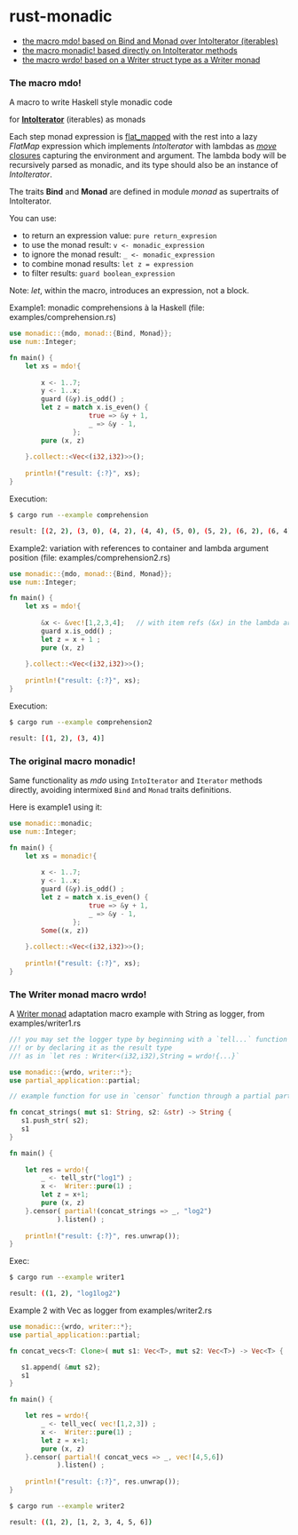 # rust-monadic

* [the macro mdo! based on Bind and Monad over IntoIterator (iterables)](#mdo)
* [the macro monadic! based directly on IntoIterator methods](#monadic)
* [the macro wrdo! based on a Writer struct type as a Writer monad](#wrdo)

### The macro mdo! <a name="mdo"></a>

A macro to write Haskell style monadic code

for [**IntoIterator**](https://doc.rust-lang.org/std/iter/trait.IntoIterator.html) (iterables) as monads

Each step monad expression is [flat_mapped](https://doc.rust-lang.org/std/iter/trait.Iterator.html#method.flat_map) with the rest into a lazy *FlatMap* expression which implements *IntoIterator* with lambdas as [*move* closures](https://doc.rust-lang.org/1.30.0/book/first-edition/closures.html#move-closures) capturing the environment and argument. The lambda body will be recursively parsed as monadic, and its type should also be an instance of *IntoIterator*.

The traits **Bind** and **Monad** are defined in module *monad* as supertraits of IntoIterator.

You can use: 
* to return an expression value: `pure return_expresion`
* to use the monad result:       `v <- monadic_expression`
* to ignore the monad result:    `_ <- monadic_expression`
* to combine monad results:      `let z = expression`
* to filter results:             `guard boolean_expression` 

Note: *let*, within the macro, introduces an expression, not a block.


Example1: monadic comprehensions à la Haskell (file: examples/comprehension.rs)

```rust
use monadic::{mdo, monad::{Bind, Monad}};
use num::Integer;

fn main() {
    let xs = mdo!{ 
    
        x <- 1..7;
        y <- 1..x;
        guard (&y).is_odd() ;
        let z = match x.is_even() { 
                    true => &y + 1,
                    _ => &y - 1,
                };
        pure (x, z)
        
    }.collect::<Vec<(i32,i32)>>();
    
    println!("result: {:?}", xs); 
}

```
Execution:

```bash
$ cargo run --example comprehension

result: [(2, 2), (3, 0), (4, 2), (4, 4), (5, 0), (5, 2), (6, 2), (6, 4), (6, 6)]
```
Example2: variation with references to container and lambda argument position (file: examples/comprehension2.rs)

```rust
use monadic::{mdo, monad::{Bind, Monad}};
use num::Integer;

fn main() {
    let xs = mdo!{ 
    
        &x <- &vec![1,2,3,4];   // with item refs (&x) in the lambda argument position
        guard x.is_odd() ;
        let z = x + 1 ;
        pure (x, z)
        
    }.collect::<Vec<(i32,i32)>>();
    
    println!("result: {:?}", xs); 
}

```
Execution:

```bash
$ cargo run --example comprehension2

result: [(1, 2), (3, 4)]
```

### The original macro monadic! <a name="monadic"></a>

Same functionality as *mdo* using `IntoIterator` and `Iterator` methods directly, avoiding intermixed `Bind` and `Monad` traits definitions.

Here is example1 using it:

```rust
use monadic::monadic;
use num::Integer;

fn main() {
    let xs = monadic!{ 
    
        x <- 1..7;
        y <- 1..x;
        guard (&y).is_odd() ;
        let z = match x.is_even() { 
                    true => &y + 1,
                    _ => &y - 1,
                };
        Some((x, z)) 
        
    }.collect::<Vec<(i32,i32)>>();
    
    println!("result: {:?}", xs); 
}

```
### The Writer monad macro wrdo! <a name="wrdo"></a>

A [Writer monad](https://wiki.haskell.org/All_About_Monads#The_Writer_monad) adaptation macro example with String as logger, from examples/writer1.rs

```rust
//! you may set the logger type by beginning with a `tell...` function within the macro `wrdo` 
//! or by declaring it as the result type
//! as in `let res : Writer<(i32,i32),String = wrdo!{...}`

use monadic::{wrdo, writer::*};
use partial_application::partial;

// example function for use in `censor` function through a partial partial_application

fn concat_strings( mut s1: String, s2: &str) -> String {
   s1.push_str( s2);
   s1
}

fn main() {
    
    let res = wrdo!{ 
        _ <- tell_str("log1") ;
        x <-  Writer::pure(1) ;
        let z = x+1;
        pure (x, z)
    }.censor( partial!(concat_strings => _, "log2")
            ).listen() ;
    
    println!("result: {:?}", res.unwrap()); 
}
```
Exec:

```bash
$ cargo run --example writer1

result: ((1, 2), "log1log2")

```
Example 2 with Vec as logger from examples/writer2.rs

```rust
use monadic::{wrdo, writer::*};
use partial_application::partial;

fn concat_vecs<T: Clone>( mut s1: Vec<T>, mut s2: Vec<T>) -> Vec<T> {

   s1.append( &mut s2);
   s1
}

fn main() {

    let res = wrdo!{ 
        _ <- tell_vec( vec![1,2,3]) ;
        x <-  Writer::pure(1) ;
        let z = x+1;
        pure (x, z)
    }.censor( partial!( concat_vecs => _, vec![4,5,6])
            ).listen() ;
    
    println!("result: {:?}", res.unwrap()); 
}

```

```bash
$ cargo run --example writer2

result: ((1, 2), [1, 2, 3, 4, 5, 6])

```
